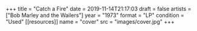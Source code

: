+++
title = "Catch a Fire"
date = 2019-11-14T21:17:03
draft = false
artists = ["Bob Marley and the Wailers"]
year = "1973"
format = "LP"
condition = "Used"
[[resources]]
  name = "cover"
  src = "images/cover.jpg"
+++
